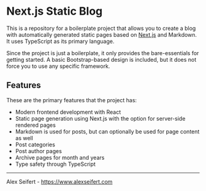 # Next.js Static Blog

This is a repository for a boilerplate project that allows you to create a blog with automatically generated static pages based on [Next.js](https://nextjs.org/) and Markdown. It uses TypeScript as its primary language.

Since the project is just a boilerplate, it only provides the bare-essentials for getting started. A basic Bootstrap-based design is included, but it does not force you to use any specific framework.

## Features

These are the primary features that the project has:

- Modern frontend development with React
- Static page generation using Next.js with the option for server-side rendered pages
- Markdown is used for posts, but can optionally be used for page content as well
- Post categories
- Post author pages
- Archive pages for month and years
- Type safety through TypeScript

---

Alex Seifert - https://www.alexseifert.com
